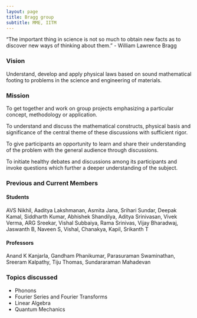 ```yaml
---
layout: page
title: Bragg group 
subtitle: MME, IITM
---
```


“The important thing in science is not so much to obtain new facts as to discover new ways of thinking about them.” - William Lawrence Bragg

### Vision 

Understand, develop and apply physical laws based on sound mathematical footing to problems in the science and engineering of materials.

### Mission

To get together and work on group projects emphasizing a particular concept, methodology or application.

To understand and discuss the mathematical constructs, physical basis and significance of the central theme of these discussions with sufficient rigor.

To give participants an opportunity to learn and share their understanding of the problem with the general audience through discussions.

To initiate healthy debates and discussions among its participants and invoke questions which further a deeper understanding of the subject. 

### Previous and Current Members 

#### Students 
AVS Nikhil, Aaditya Lakshmanan, Asmita Jana, Srihari Sundar, Deepak Kamal, Siddharth Kumar, Abhishek Shandilya, Aditya Srinivasan, Vivek Verma, ARG Sreekar, Vishal Subbaiya, Rama Srinivas, Vijay Bharadwaj, Jaswanth B, Naveen S, Vishal, Chanakya, Kapil, Srikanth T 

#### Professors
Anand K Kanjarla, Gandham Phanikumar, Parasuraman Swaminathan, Sreeram Kalpathy, Tiju Thomas, Sundararaman Mahadevan

### Topics discussed 

- Phonons 
- Fourier Series and Fourier Transforms
- Linear Algebra
- Quantum Mechanics
